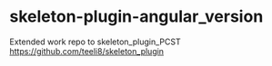 # skeleton-plugin-angular_version

Extended work repo to skeleton_plugin_PCST https://github.com/teeli8/skeleton_plugin

